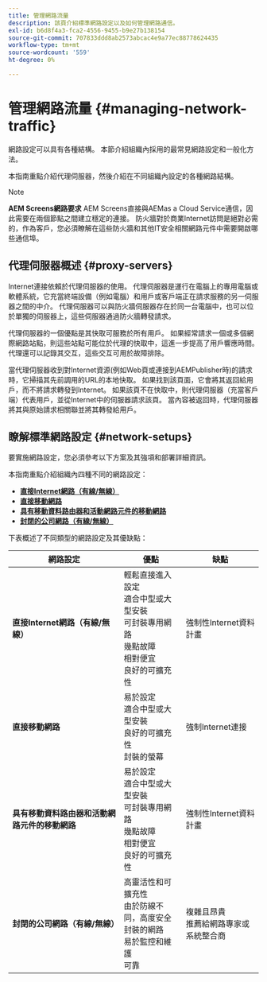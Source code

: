 ```yaml
---
title: 管理網路流量
description: 該頁介紹標準網路設定以及如何管理網路通信。
exl-id: b6d8f4a3-fca2-4556-9455-b9e27b138154
source-git-commit: 707833ddd8ab2573abcac4e9a77ec88778624435
workflow-type: tm+mt
source-wordcount: '559'
ht-degree: 0%

---
```


# 管理網路流量 {#managing-network-traffic}

網路設定可以具有各種結構。 本節介紹組織內採用的最常見網路設定和一般化方法。

本指南重點介紹代理伺服器，然後介紹在不同組織內設定的各種網路結構。

>[!NOTE]
>**AEM Screens網路要求**
>AEM Screens直接與AEMas a Cloud Service通信，因此需要在兩個節點之間建立穩定的連接。 防火牆對於商業Internet訪問是絕對必需的，作為客戶，您必須瞭解在這些防火牆和其他IT安全相關網路元件中需要開啟哪些通信埠。

## 代理伺服器概述 {#proxy-servers}

Internet連接依賴於代理伺服器的使用。 代理伺服器是運行在電腦上的專用電腦或軟體系統，它充當終端設備（例如電腦）和用戶或客戶端正在請求服務的另一伺服器之間的中介。 代理伺服器可以與防火牆伺服器存在於同一台電腦中，也可以位於單獨的伺服器上，這些伺服器通過防火牆轉發請求。

代理伺服器的一個優點是其快取可服務於所有用戶。 如果經常請求一個或多個網際網路站點，則這些站點可能位於代理的快取中，這進一步提高了用戶響應時間。 代理還可以記錄其交互，這些交互可用於故障排除。

當代理伺服器收到對Internet資源(例如Web頁或連接到AEMPublisher時)的請求時，它掃描其先前調用的URL的本地快取。 如果找到該頁面，它會將其返回給用戶，而不將請求轉發到Internet。 如果該頁不在快取中，則代理伺服器（充當客戶端）代表用戶，並從Internet中的伺服器請求該頁。 當內容被返回時，代理伺服器將其與原始請求相關聯並將其轉發給用戶。

## 瞭解標準網路設定 {#network-setups}

要實施網路設定，您必須參考以下方案及其強項和部署詳細資訊。

本指南重點介紹組織內四種不同的網路設定：

* **[直接Internet網路（有線/無線）](/help/using/direct-internet-network.md)**
* **[直接移動網路](/help/using/mobile-network.md)**
* **[具有移動資料路由器和活動網路元件的移動網路](/help/using/mobile-network-router.md)**
* **[封閉的公司網路（有線/無線）](/help/using/enclosed-corporate-network.md)**

下表概述了不同類型的網路設定及其優缺點：

| 網路設定 | 優點 | 缺點 |
|--- |--- |--- |
| **直接Internet網路（有線/無線）** | 輕鬆直接進入設定<br>適合中型或大型安裝<br>可封裝專用網路<br>幾點故障<br>相對便宜<br>良好的可擴充性 | 強制性Internet資料計畫 |
| **直接移動網路** | 易於設定<br>適合中型或大型安裝<br>良好的可擴充性<br>封裝的螢幕 | 強制Internet連接 |
| **具有移動資料路由器和活動網路元件的移動網路** | 易於設定<br>適合中型或大型安裝<br>可封裝專用網路<br>幾點故障<br>相對便宜<br>良好的可擴充性 | 強制性Internet資料計畫 |
| **封閉的公司網路（有線/無線）** | 高靈活性和可擴充性<br>由於防線不同，高度安全<br>封裝的網路<br>易於監控和維護<br>可靠 | 複雜且昂貴<br>推薦給網路專家或系統整合商 |

